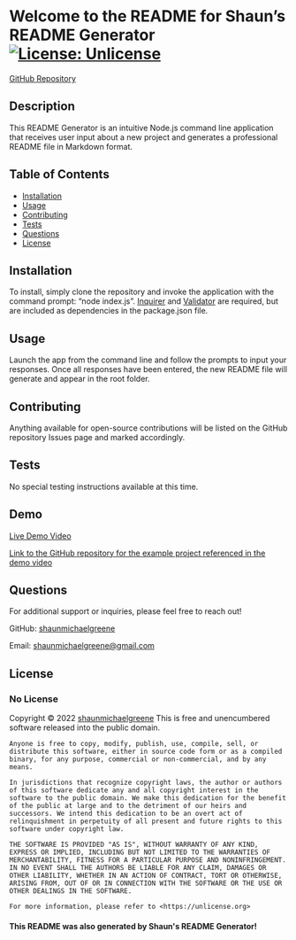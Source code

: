 
  # Welcome to the README for Shaun’s README Generator  [![License: Unlicense](https://img.shields.io/badge/license-Unlicense-blue.svg)](http://unlicense.org/)
    
  [GitHub Repository](github.com/shaunmichaelgreene/readme-generator)
  

  ## Description
  This README Generator is an intuitive Node.js command line application that receives user input about a new project and generates a professional README file in Markdown format. 

  ## Table of Contents
  * [Installation](#installation)
  * [Usage](#usage)
  * [Contributing](#contributing)
  * [Tests](#tests)
  * [Questions](#questions)
  * [License](#license)

  ## Installation
  To install, simply clone the repository and invoke the application with the command prompt: “node index.js”. [Inquirer](https://www.npmjs.com/package/inquirer) and [Validator](https://www.npmjs.com/package/validator) are required, but are included as dependencies in the package.json file. 

  ## Usage
  Launch the app from the command line and follow the prompts to input your responses. Once all responses have been entered, the new README file will generate and appear in the root folder. 

  ## Contributing
  Anything available for open-source contributions will be listed on the GitHub repository Issues page and marked accordingly.

  ## Tests
  No special testing instructions available at this time.

  ## Demo
  [Live Demo Video](https://drive.google.com/file/d/1Mctes7JrjVaxgfsg0VnkjMYtA338d5Mj/view)
  
  [Link to the GitHub repository for the example project referenced in the demo video](https://github.com/shaunmichaelgreene/nature-finder)

  ## Questions
  For additional support or inquiries, please feel free to reach out! 

  GitHub: [shaunmichaelgreene](https://github.com/shaunmichaelgreene)
  
  Email: shaunmichaelgreene@gmail.com

  ## License
  ### No License
  Copyright &copy; 2022 [shaunmichaelgreene](https://github.com/shaunmichaelgreene)
  This is free and unencumbered software released into the public domain.

    Anyone is free to copy, modify, publish, use, compile, sell, or
    distribute this software, either in source code form or as a compiled
    binary, for any purpose, commercial or non-commercial, and by any
    means.
    
    In jurisdictions that recognize copyright laws, the author or authors
    of this software dedicate any and all copyright interest in the
    software to the public domain. We make this dedication for the benefit
    of the public at large and to the detriment of our heirs and
    successors. We intend this dedication to be an overt act of
    relinquishment in perpetuity of all present and future rights to this
    software under copyright law.
    
    THE SOFTWARE IS PROVIDED "AS IS", WITHOUT WARRANTY OF ANY KIND,
    EXPRESS OR IMPLIED, INCLUDING BUT NOT LIMITED TO THE WARRANTIES OF
    MERCHANTABILITY, FITNESS FOR A PARTICULAR PURPOSE AND NONINFRINGEMENT.
    IN NO EVENT SHALL THE AUTHORS BE LIABLE FOR ANY CLAIM, DAMAGES OR
    OTHER LIABILITY, WHETHER IN AN ACTION OF CONTRACT, TORT OR OTHERWISE,
    ARISING FROM, OUT OF OR IN CONNECTION WITH THE SOFTWARE OR THE USE OR
    OTHER DEALINGS IN THE SOFTWARE.
    
    For more information, please refer to <https://unlicense.org>
    
    
#### This README was also generated by Shaun's README Generator!
